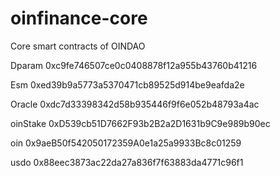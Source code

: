 # oinfinance-core
Core smart contracts of OINDAO

Dparam 0xc9fe746507ce0c0408878f12a955b43760b41216

Esm 0xed39b9a5773a5370471cb89525d914be9eafda2e

Oracle 0xdc7d33398342d58b935446f9f6e052b48793a4ac

oinStake 0xD539cb51D7662F93b2B2a2D1631b9C9e989b90ec

oin 0x9aeB50f542050172359A0e1a25a9933Bc8c01259

usdo 0x88eec3873ac22da27a836f7f63883da4771c96f1
